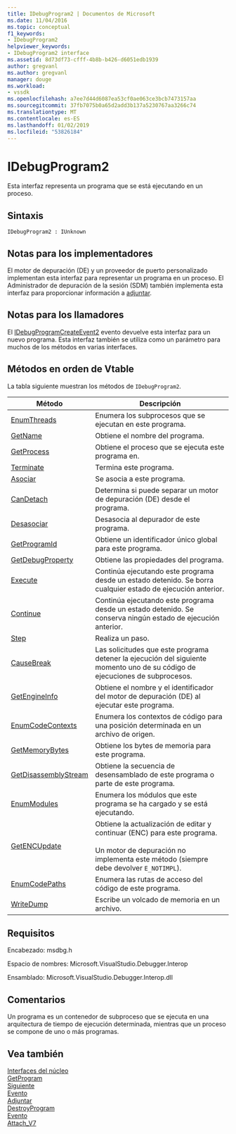 ```yaml
---
title: IDebugProgram2 | Documentos de Microsoft
ms.date: 11/04/2016
ms.topic: conceptual
f1_keywords:
- IDebugProgram2
helpviewer_keywords:
- IDebugProgram2 interface
ms.assetid: 8d73df73-cfff-4b8b-b426-d6051edb1939
author: gregvanl
ms.author: gregvanl
manager: douge
ms.workload:
- vssdk
ms.openlocfilehash: a7ee7d44d6087ea53cf0ae063ce3bcb7473157aa
ms.sourcegitcommit: 37fb7075b0a65d2add3b137a5230767aa3266c74
ms.translationtype: MT
ms.contentlocale: es-ES
ms.lasthandoff: 01/02/2019
ms.locfileid: "53826184"
---
```

# <a name="idebugprogram2"></a>IDebugProgram2
Esta interfaz representa un programa que se está ejecutando en un proceso.  
  
## <a name="syntax"></a>Sintaxis  
  
```  
IDebugProgram2 : IUnknown  
```  
  
## <a name="notes-for-implementers"></a>Notas para los implementadores  
 El motor de depuración (DE) y un proveedor de puerto personalizado implementan esta interfaz para representar un programa en un proceso. El Administrador de depuración de la sesión (SDM) también implementa esta interfaz para proporcionar información a [adjuntar](../../../extensibility/debugger/reference/idebugprogram2-attach.md).  
  
## <a name="notes-for-callers"></a>Notas para los llamadores  
 El [IDebugProgramCreateEvent2](../../../extensibility/debugger/reference/idebugprogramcreateevent2.md) evento devuelve esta interfaz para un nuevo programa. Esta interfaz también se utiliza como un parámetro para muchos de los métodos en varias interfaces.  
  
## <a name="methods-in-vtable-order"></a>Métodos en orden de Vtable  
 La tabla siguiente muestran los métodos de `IDebugProgram2`.  
  
|Método|Descripción|  
|------------|-----------------|  
|[EnumThreads](../../../extensibility/debugger/reference/idebugprogram2-enumthreads.md)|Enumera los subprocesos que se ejecutan en este programa.|  
|[GetName](../../../extensibility/debugger/reference/idebugprogram2-getname.md)|Obtiene el nombre del programa.|  
|[GetProcess](../../../extensibility/debugger/reference/idebugprogram2-getprocess.md)|Obtiene el proceso que se ejecuta este programa en.|  
|[Terminate](../../../extensibility/debugger/reference/idebugprogram2-terminate.md)|Termina este programa.|  
|[Asociar](../../../extensibility/debugger/reference/idebugprogram2-attach.md)|Se asocia a este programa.|  
|[CanDetach](../../../extensibility/debugger/reference/idebugprogram2-candetach.md)|Determina si puede separar un motor de depuración (DE) desde el programa.|  
|[Desasociar](../../../extensibility/debugger/reference/idebugprogram2-detach.md)|Desasocia al depurador de este programa.|  
|[GetProgramId](../../../extensibility/debugger/reference/idebugprogram2-getprogramid.md)|Obtiene un identificador único global para este programa.|  
|[GetDebugProperty](../../../extensibility/debugger/reference/idebugprogram2-getdebugproperty.md)|Obtiene las propiedades del programa.|  
|[Execute](../../../extensibility/debugger/reference/idebugprogram2-execute.md)|Continúa ejecutando este programa desde un estado detenido. Se borra cualquier estado de ejecución anterior.|  
|[Continue](../../../extensibility/debugger/reference/idebugprogram2-continue.md)|Continúa ejecutando este programa desde un estado detenido. Se conserva ningún estado de ejecución anterior.|  
|[Step](../../../extensibility/debugger/reference/idebugprogram2-step.md)|Realiza un paso.|  
|[CauseBreak](../../../extensibility/debugger/reference/idebugprogram2-causebreak.md)|Las solicitudes que este programa detener la ejecución del siguiente momento uno de su código de ejecuciones de subprocesos.|  
|[GetEngineInfo](../../../extensibility/debugger/reference/idebugprogram2-getengineinfo.md)|Obtiene el nombre y el identificador del motor de depuración (DE) al ejecutar este programa.|  
|[EnumCodeContexts](../../../extensibility/debugger/reference/idebugprogram2-enumcodecontexts.md)|Enumera los contextos de código para una posición determinada en un archivo de origen.|  
|[GetMemoryBytes](../../../extensibility/debugger/reference/idebugprogram2-getmemorybytes.md)|Obtiene los bytes de memoria para este programa.|  
|[GetDisassemblyStream](../../../extensibility/debugger/reference/idebugprogram2-getdisassemblystream.md)|Obtiene la secuencia de desensamblado de este programa o parte de este programa.|  
|[EnumModules](../../../extensibility/debugger/reference/idebugprogram2-enummodules.md)|Enumera los módulos que este programa se ha cargado y se está ejecutando.|  
|[GetENCUpdate](../../../extensibility/debugger/reference/idebugprogram2-getencupdate.md)|Obtiene la actualización de editar y continuar (ENC) para este programa.<br /><br /> Un motor de depuración no implementa este método (siempre debe devolver `E_NOTIMPL`).|  
|[EnumCodePaths](../../../extensibility/debugger/reference/idebugprogram2-enumcodepaths.md)|Enumera las rutas de acceso del código de este programa.|  
|[WriteDump](../../../extensibility/debugger/reference/idebugprogram2-writedump.md)|Escribe un volcado de memoria en un archivo.|  
  
## <a name="requirements"></a>Requisitos  
 Encabezado: msdbg.h  
  
 Espacio de nombres: Microsoft.VisualStudio.Debugger.Interop  
  
 Ensamblado: Microsoft.VisualStudio.Debugger.Interop.dll  
  
## <a name="remarks"></a>Comentarios  
 Un programa es un contenedor de subproceso que se ejecuta en una arquitectura de tiempo de ejecución determinada, mientras que un proceso se compone de uno o más programas.  
  
## <a name="see-also"></a>Vea también  
 [Interfaces del núcleo](../../../extensibility/debugger/reference/core-interfaces.md)   
 [GetProgram](../../../extensibility/debugger/reference/idebugthread2-getprogram.md)   
 [Siguiente](../../../extensibility/debugger/reference/ienumdebugprograms2-next.md)   
 [Evento](../../../extensibility/debugger/reference/idebugportevents2-event.md)   
 [Adjuntar](../../../extensibility/debugger/reference/idebugengine2-attach.md)   
 [DestroyProgram](../../../extensibility/debugger/reference/idebugengine2-destroyprogram.md)   
 [Evento](../../../extensibility/debugger/reference/idebugeventcallback2-event.md)   
 [Attach_V7](../../../extensibility/debugger/reference/idebugprogramnode2-attach-v7.md)